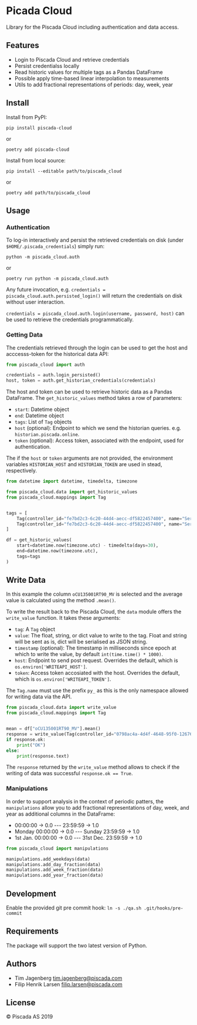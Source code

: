 # Picada Cloud

Library for the Piscada Cloud including authentication and data access.

## Features

- Login to Piscada Cloud and retrieve credentials
- Persist credentialss locally
- Read historic values for multiple tags as a Pandas DataFrame
- Possible apply time-based linear interpolation to measurements
- Utils to add fractional representations of periods: day, week, year

## Install

Install from PyPI:

```shell
pip install piscada-cloud
```

or

```shell
poetry add piscada-cloud
```

Install from local source:

```shell
pip install --editable path/to/piscada_cloud
```

or

```shell
poetry add path/to/piscada_cloud
```

## Usage

### Authentication

To log-in interactively and persist the retrieved credentials on disk (under `$HOME/.piscada_credentials`) simply run:

```shell
python -m piscada_cloud.auth
```

or

```shell
poetry run python -m piscada_cloud.auth
```

Any future invocation, e.g. `credentials = piscada_cloud.auth.persisted_login()` will return the credentials on disk without user interaction.

`credentials = piscada_cloud.auth.login(username, password, host)` can be used to retrieve the credentials programmatically.

### Getting Data

The credentials retrieved through the login can be used to get the host and acccesss-token for the historical data API:

```python
from piscada_cloud import auth

credentials = auth.login_persisted()
host, token = auth.get_historian_credentials(credentials)
```

The host and token can be used to retrieve historic data as a Pandas DataFrame.
The `get_historic_values` method takes a row of parameters:

- `start`: Datetime object
- `end`: Datetime object
- `tags`: List of `Tag` objects
- `host` (optional): Endpoint to which we send the historian queries. e.g. `historian.piscada.online`.
- `token` (optional): Access token, associated with the endpoint, used for authentication.

The if the `host` or `token` arguments are not provided, the environment variables `HISTORIAN_HOST` and `HISTORIAN_TOKEN` are used in stead, respectively.

```python
from datetime import datetime, timedelta, timezone

from piscada_cloud.data import get_historic_values
from piscada_cloud.mappings import Tag


tags = [
    Tag(controller_id="fe7bd2c3-6c20-44d4-aecc-df5822457400", name="ServerCpuUsage"),
    Tag(controller_id="fe7bd2c3-6c20-44d4-aecc-df5822457400", name="ServerMemoryUsage"),
]

df = get_historic_values(
    start=datetime.now(timezone.utc) - timedelta(days=30),
    end=datetime.now(timezone.utc),
    tags=tags
)
```

## Write Data

In this example the column `oCU135001RT90_MV` is selected and the average value is calculated using the method `.mean()`.

To write the result back to the Piscada Cloud, the `data` module offers the `write_value` function. It takes these arguments:

- `tag`: A `Tag` object
- `value`: The float, string, or dict value to write to the tag. Float and string will be sent as is, dict will be serialised as JSON string.
- `timestamp` (optional): The timestamp in milliseconds since epoch at which to write the value, by default `int(time.time() * 1000)`.
- `host`: Endpoint to send post request. Overrides the default, which is `os.environ['WRITEAPI_HOST']`.
- `token`: Access token accosiated with the host. Overrides the default, which is `os.environ['WRITEAPI_TOKEN']`.

The `Tag.name` must use the prefix `py_` as this is the only namespace allowed for writing data via the API.

```python
from piscada_cloud.data import write_value
from piscada_cloud.mappings import Tag


mean = df["oCU135001RT90_MV"].mean()
response = write_value(Tag(controller_id="0798ac4a-4d4f-4648-95f0-12676b3411d5", name="py_oCU135001RT90_MV_1h_mean"), value=mean)
if response.ok:
    print("OK")
else:
    print(response.text)
```

The `response` returned by the `write_value` method allows to check if the writing of data was successful `response.ok == True`.

### Manipulations

In order to support analysis in the context of periodic patters, the `manipulations` allow you to add fractional representations of day, week, and year as additional columns in the DataFrame:

- 00:00:00 -> 0.0 --- 23:59:59 -> 1.0
- Monday 00:00:00 -> 0.0 --- Sunday 23:59:59 -> 1.0
- 1st Jan. 00:00:00 -> 0.0 --- 31st Dec. 23:59:59 -> 1.0

```python
from piscada_cloud import manipulations

manipulations.add_weekdays(data)
manipulations.add_day_fraction(data)
manipulations.add_week_fraction(data)
manipulations.add_year_fraction(data)
```

## Development

Enable the provided git pre commit hook: `ln -s ./qa.sh .git/hooks/pre-commit`

## Requirements

The package will support the two latest version of Python.

## Authors

- Tim Jagenberg [tim.jagenberg@piscada.com](mailto:tim.jagenberg@piscada.com)
- Filip Henrik Larsen [filip.larsen@piscada.com](mailto:filip.larsen@piscada.com)

## License

© Piscada AS 2019
